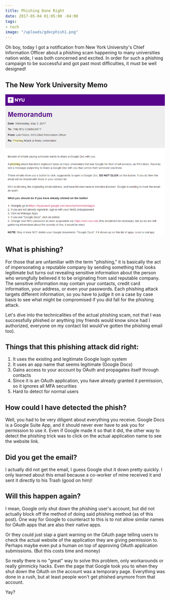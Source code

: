 ```yaml
---
title: Phishing Done Right
date: 2017-05-04 01:05:00 -04:00
tags:
- tech
image: "/uploads/gdocphish1.png"
---
```


Oh boy, today I got a notification from New York University's Chief Information Officer about a phishing scam happening to many universities nation wide, I was both concerned and excited. In order for such a phishing campaign to be successful and got past most difficulties, it must be well designed!

## The New York University Memo
![gdocmemo.PNG](/uploads/gdocmemo.PNG)

## What is phishing?
For those that are unfamiliar with the term "phishing," it is basically the act of impersonating a reputable company by sending something that looks legitimate but turns out revealing sensitive information about the person who wrongfully believed it to be originating from said reputable company. The sensitive information may contain your contacts, credit card information, your address, or even your passwords. Each phishing attack targets different information, so you have to judge it on a case by case basis to see what might be compromised if you did fall for the phishing attack.

Let's dive into the technicalities of the actual phishing scam, not that I was successfully phished or anything (my friends would know since had I authorized, everyone on my contact list would've gotten the phishing email too).

## Things that this phishing attack did right:
1. It uses the existing and legitimate Google login system
2. It uses an app name that seems legitimate (Google Docs)
3. Gains access to your account by OAuth and propagates itself through contacts
4. Since it is an OAuth application, you have already granted it permission, so it ignores all MFA securities
5. Hard to detect for normal users

## How could I have detected the phish?
Well, you had to be very diligent about everything you receive. Google Docs is a Google Suite App, and it should never ever have to ask you for permission to use it. Even if Google made it so that it did, the other way to detect the phishing trick was to click on the actual application name to see the website link.

## Did you get the email?
I actually did not get the email, I guess Google shut it down pretty quickly. I only learned about this email because a co-worker of mine received it and sent it directly to his Trash (good on him)!

## Will this happen again?
I mean, Google only shut down the phishing user's account, but did not actually block off the method of doing said phishing method (as of this post). One way for Google to counteract to this is to not allow similar names for OAuth apps that are also their native apps.

Or they could just slap a giant warning on the OAuth page telling users to check the actual website of the application they are giving permission to. Perhaps maybe even put a human on top of approving OAuth application submissions. (But this costs time and money)

So really there is no "great" way to solve this problem, only workarounds or really gimmicky hacks. Even the page that Google took you to when they shut down the OAuth on the account was a temporary page. Everything was done in a rush, but at least people won't get phished anymore from that account.

Yay?